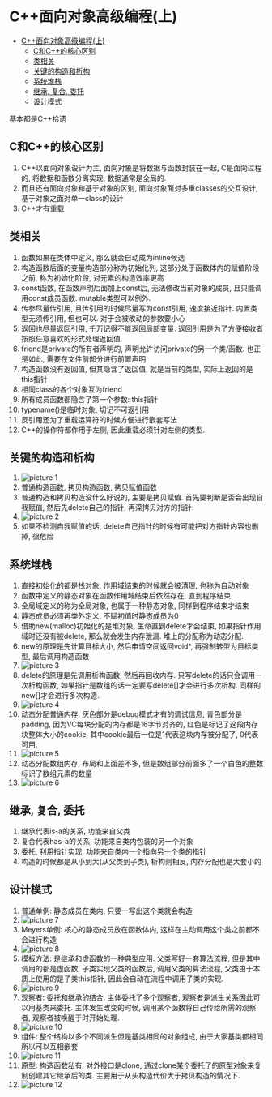 # C++面向对象高级编程(上)

- [C++面向对象高级编程(上)](#c面向对象高级编程上)
  - [C和C++的核心区别](#c和c的核心区别)
  - [类相关](#类相关)
  - [关键的构造和析构](#关键的构造和析构)
  - [系统堆栈](#系统堆栈)
  - [继承, 复合, 委托](#继承-复合-委托)
  - [设计模式](#设计模式)

基本都是C++拾遗

## C和C++的核心区别

1. C++以面向对象设计为主, 面向对象是将数据与函数封装在一起, C是面向过程的, 将数据和函数分离实现, 数据通常是全局的.
1. 而且还有面向对象和基于对象的区别, 面向对象面对多重classes的交互设计, 基于对象之面对单一class的设计
2. C++才有重载

## 类相关

1. 函数如果在类体中定义, 那么就会自动成为inline候选
2. 构造函数后面的变量构造部分称为初始化列, 这部分处于函数体内的赋值阶段之前, 称为初始化阶段, 对元素的构造效率更高
3. const函数, 在函数声明后面加上const后, 无法修改当前对象的成员, 且只能调用const成员函数. mutable类型可以例外.
4. 传参尽量传引用, 且传引用的时候尽量写为const引用, 速度接近指针. 内置类型无须传引用, 但也可以. 对于会被改动的参数要小心
5. 返回也尽量返回引用, 千万记得不能返回局部变量. 返回引用是为了方便接收者按照任意喜欢的形式处理返回值.
6. friend是private的所有者声明的, 声明允许访问private的另一个类/函数. 也正是如此, 需要在文件前部分进行前置声明
7. 构造函数没有返回值, 但其隐含了返回值, 就是当前的类型, 实际上返回的是this指针
8. 相同class的各个对象互为friend
9. 所有成员函数都隐含了第一个参数: this指针
10. typename()是临时对象, 切记不可返引用
11. 反引用还为了重载运算符的时候方便进行嵌套写法
12. C++的操作符都作用于左侧, 因此重载必须针对左侧的类型.

## 关键的构造和析构

1. ![picture 1](Media/1da2006d46b0d208791542907561660c78c588595f4bc0f102cf2eb55282b5a8.png)  
2. 普通构造函数, 拷贝构造函数, 拷贝赋值函数
3. 普通构造和拷贝构造没什么好说的, 主要是拷贝赋值. 首先要判断是否会出现自我赋值, 然后先delete自己的指针, 再深拷贝对方的指针:
4. ![picture 2](Media/86624afa2cf6cd3bcdb26b5fdb8f42a5b418d7de71efe5fed3f5eb9474da15f4.png)  
5. 如果不检测自我赋值的话, delete自己指针的时候有可能把对方指针内容也删掉, 很危险

## 系统堆栈

1. 直接初始化的都是栈对象, 作用域结束的时候就会被清理, 也称为自动对象
2. 函数中定义的静态对象在函数作用域结束后依然存在, 直到程序结束
3. 全局域定义的称为全局对象, 也属于一种静态对象, 同样到程序结束才结束
4. 静态成员必须再类外定义, 不赋初值时静态成员为0
4. 借助new(malloc)初始化的是堆对象, 生命直到delete才会结束, 如果指针作用域时还没有被delete, 那么就会发生内存泄漏. 堆上的分配称为动态分配.
5. new的原理是先计算目标大小, 然后申请空间返回void*, 再强制转型为目标类型, 最后调用构造函数
6. ![picture 3](Media/596e57687c2ced9c2366d75ebe789134b68570c489f4c466cb6a8186b02a0468.png)  
7. delete的原理是先调用析构函数, 然后再回收内存. 只写delete的话只会调用一次析构函数, 如果指针是数组的话一定要写delete[]才会进行多次析构. 同样的new[]才会进行多次构造.
8. ![picture 4](Media/91fba1738657cf4c3c3db5d7b5f6467f675dd6166ab970a343f5e4df0f59da44.png)  
9. 动态分配普通内存, 灰色部分是debug模式才有的调试信息, 青色部分是padding, 因为VC每块分配的内存都是16字节对齐的, 红色是标记了这段内存块整体大小的cookie, 其中cookie最后一位是1代表这块内存被分配了, 0代表可用.
10. ![picture 5](Media/87fd019e0523d1dd22f279de51c5ddf3dab65efc7a554efb026bc7e69a0e89ff.png)  
11. 动态分配数组内存, 布局和上面差不多, 但是数组部分前面多了一个白色的整数标识了数组元素的数量
12. ![picture 6](Media/043292a95ba5b2a927d87137682eb597472d85eb2b25654ef1b1ea2a5df69b03.png)  

## 继承, 复合, 委托

1. 继承代表is-a的关系, 功能来自父类
2. 复合代表has-a的关系, 功能来自类内包装的另一个对象
3. 委托, 利用指针实现, 功能来自类内一个指向另一个类的指针
4. 构造的时候都是从小到大(从父类到子类), 析构则相反, 内存分配也是大套小的

## 设计模式

1. 普通单例: 静态成员在类内, 只要一写出这个类就会构造
2. ![picture 7](Media/5df19561af23c356e5969b357b6f366d6a50899806622f6c0b89f32c732a7493.png)  
2. Meyers单例: 核心的静态成员放在函数体内, 这样在主动调用这个类之前都不会进行构造
3. ![picture 8](Media/b9537b71916f21b968d3ce4a67857cef36fc0606a788ce7d8253e8970f4d2747.png)  
3. 模板方法: 是继承和虚函数的一种典型应用. 父类写好一套算法流程, 但是其中调用的都是虚函数, 子类实现父类的函数后, 调用父类的算法流程, 父类由于本质上使用的是子类this指针, 因此会自动在流程中调用子类的实现.
4. ![picture 9](Media/ca650e6713d1ce370a356b69660a2f41d1b0eca7cec62dd5ed485a79561914d2.png)  
2. 观察者: 委托和继承的结合. 主体委托了多个观察者, 观察者是派生关系因此可以用基类来委托. 主体发生改变的时候, 调用某个函数将自己传给所需的观察者, 观察者被唤醒于时开始处理.
3. ![picture 10](Media/f4ef3e57fe20d105ca4aca3659860e0c2a4bf1c556e4a1df6d27a27a8f7be592.png)  
3. 组件: 整个结构以多个不同派生但是基类相同的对象组成, 由于大家基类都相同所以可以互相嵌套
4. ![picture 11](Media/1b492876a72161451d846c3ec638b6765a8c168d07989dde47ccd916b43531a8.png)  
4. 原型: 构造函数私有, 对外接口是clone, 通过clone某个委托了的原型对象来复制创建其它继承后的类. 主要用于从头构造代价大于拷贝构造的情况下.
5. ![picture 12](Media/9878b3156a0b87544de30e61488c4ad04b06478a8715dd6d0eecdb9a1ab75c97.png)  
